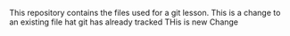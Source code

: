 This repository contains the files used for a git lesson.
This  is a change to an existing file hat git has already tracked
THis is new Change

